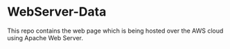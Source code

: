 # WebServer-Data
This repo contains the web page which is being hosted over the AWS cloud using Apache Web Server.
